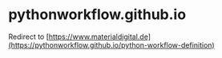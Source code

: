 # pythonworkflow.github.io
Redirect to [https://www.materialdigital.de](https://pythonworkflow.github.io/python-workflow-definition)
